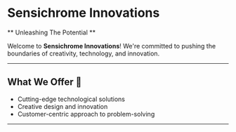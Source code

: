 #  Sensichrome Innovations 
** Unleashing The Potential **

Welcome to **Sensichrome Innovations**! We're committed to pushing the boundaries of creativity, technology, and innovation.

---

## What We Offer 🚀
- Cutting-edge technological solutions
- Creative design and innovation
- Customer-centric approach to problem-solving

---



